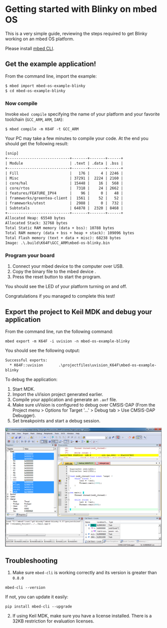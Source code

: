 # Getting started with Blinky on mbed OS

This is a very simple guide, reviewing the steps required to get Blinky working on an mbed OS platform.

Please install [mbed CLI](https://github.com/ARMmbed/mbed-cli#installing-mbed-cli).

## Get the example application!

From the command line, import the example:

```
$ mbed import mbed-os-example-blinky
$ cd mbed-os-example-blinky
```

### Now compile

Invoke `mbed compile` specifying the name of your platform and your favorite toolchain (`GCC_ARM`, `ARM`, `IAR`):

```
$ mbed compile -m K64F -t GCC_ARM
```

Your PC may take a few minutes to compile your code. At the end you should get the following result:

```
[snip]
+----------------------------+-------+-------+------+
| Module                     | .text | .data | .bss |
+----------------------------+-------+-------+------+
| Fill                       |   176 |     4 | 2246 |
| Misc                       | 37291 |  2224 | 2160 |
| core/hal                   | 15448 |    16 |  568 |
| core/rtos                  |  7318 |    24 | 2662 |
| features/FEATURE_IPV4      |    96 |     0 |   48 |
| frameworks/greentea-client |  1561 |    52 |   52 |
| frameworks/utest           |  2988 |     0 |  732 |
| Subtotals                  | 64878 |  2320 | 8468 |
+----------------------------+-------+-------+------+
Allocated Heap: 65540 bytes
Allocated Stack: 32768 bytes
Total Static RAM memory (data + bss): 10788 bytes
Total RAM memory (data + bss + heap + stack): 109096 bytes
Total Flash memory (text + data + misc): 68238 bytes
Image: .\.build\K64F\GCC_ARM\mbed-os-blinky.bin                  
```

### Program your board

1. Connect your mbed device to the computer over USB.
1. Copy the binary file to the mbed device .
1. Press the reset button to start the program.

You should see the LED of your platform turning on and off.

Congratulations if you managed to complete this test!

## Export the project to Keil MDK and debug your application

From the command line, run the following command:

```
mbed export -m K64F -i uvision -n mbed-os-example-blinky
```

You should see the following output:

```
Successful exports:
  * K64F::uvision       .\projectfiles\uvision_K64F\mbed-os-example-blinky
```

To debug the application:

1. Start MDK.
1. Import the uVision project generated earlier.
1. Compile your application and generate an `.axf` file.
1. Make sure uVision is configured to debug over CMSIS-DAP (From the Project menu > Options for Target '...' > Debug tab > Use CMSIS-DAP Debugger).
1. Set breakpoints and start a debug session.

![Image of uVision](img/uvision.png)

## Troubleshooting

1. Make sure `mbed-cli` is working correctly and its version is greater than `0.8.0`

 ```
 mbed-cli --version
 ```

 If not, you can update it easily:

 ```
 pip install mbed-cli --upgrade
 ```

2. If using Keil MDK, make sure you have a license installed. There is a 32KB restriction for evaluation licenses.
